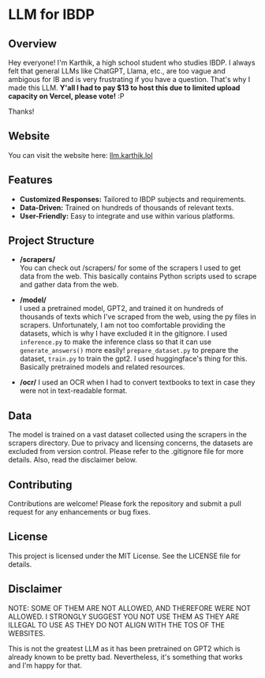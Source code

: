 # LLM for IBDP

## Overview
Hey everyone! I'm Karthik, a high school student who studies IBDP. I always felt that general LLMs like ChatGPT, Llama, etc., are too vague and ambigous for IB and is very frustrating if you have a question. That's why I made this LLM. **Y'all I had to pay $13 to host this due to limited upload capacity on Vercel, please vote!** :P

Thanks!

## Website
You can visit the website here: [llm.karthik.lol](https://llm.karthik.lol)

## Features
- **Customized Responses:** Tailored to IBDP subjects and requirements.
- **Data-Driven:** Trained on hundreds of thousands of relevant texts.
- **User-Friendly:** Easy to integrate and use within various platforms.

## Project Structure
- **/scrapers/**  
  You can check out /scrapers/ for some of the scrapers I used to get data from the web. This basically contains Python scripts used to scrape and gather data from the web.

- **/model/**  
  I used a pretrained model, GPT2, and trained it on hundreds of thousands of texts which I've scraped from the web, using the py files in scrapers. Unfortunately, I am not too comfortable providing the datasets, which is why I have excluded it in the gitignore. I used `inference.py` to make the inference class so that it can use `generate_answers()` more easily! `prepare_dataset.py` to prepare the dataset, `train.py` to train the gpt2. I used huggingface's thing for this. Basically pretrained models and related resources.

- **/ocr/**
  I used an OCR when I had to convert textbooks to text in case they were not in text-readable format.

## Data
The model is trained on a vast dataset collected using the scrapers in the scrapers directory. Due to privacy and licensing concerns, the datasets are excluded from version control. Please refer to the .gitignore file for more details. Also, read the disclaimer below.

## Contributing
Contributions are welcome! Please fork the repository and submit a pull request for any enhancements or bug fixes.

## License
This project is licensed under the MIT License. See the LICENSE file for details.

## Disclaimer
NOTE: SOME OF THEM ARE NOT ALLOWED, AND THEREFORE WERE NOT ALLOWED. I STRONGLY SUGGEST YOU NOT USE THEM AS THEY ARE ILLEGAL TO USE AS THEY DO NOT ALIGN WITH THE TOS OF THE WEBSITES.

This is not the greatest LLM as it has been pretrained on GPT2 which is already known to be pretty bad. Nevertheless, it's something that works and I'm happy for that.